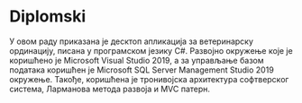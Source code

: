 # Diplomski
У овом раду приказана је десктоп апликација за ветеринарску ординацију, писана у 
програмском језику С#. Развојно окружење које је коришћено је Microsoft Visual Studio 
2019, а за управљање базом података коришћен је Microsoft SQL Server Management 
Studio 2019 oкружење. Такође, коришћена је тронивојска архитектура софтверског 
система, Ларманова метода развоја и MVC патерн.
